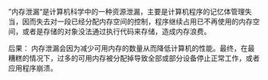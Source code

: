 ”内存泄漏“是计算机科学中的一种资源泄漏，主要是计算机程序的记忆体管理失当，因而失去对一段已经分配内存空间的控制，程序继续占用已不再使用的内存空间，或者是存储的对象没法通过执行代码来存储，造成内存浪费。

后果：
内存泄漏会因为减少可用内存的数量从而降低计算机的性能。最终，在最糟糕的情况下，过多的可用内存被分配掉导致全部或部分设备停止正常工作，或者应用程序崩溃。